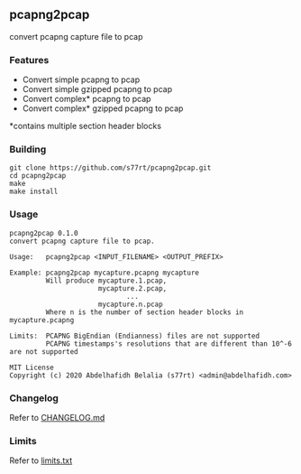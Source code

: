 ## pcapng2pcap
convert pcapng capture file to pcap

### Features
- Convert simple pcapng to pcap
- Convert simple gzipped pcapng to pcap
- Convert complex* pcapng to pcap
- Convert complex* gzipped pcapng to pcap

\*contains multiple section header blocks

### Building
```
git clone https://github.com/s77rt/pcapng2pcap.git
cd pcapng2pcap
make
make install
```

### Usage
```
pcapng2pcap 0.1.0
convert pcapng capture file to pcap.

Usage:   pcapng2pcap <INPUT_FILENAME> <OUTPUT_PREFIX>

Example: pcapng2pcap mycapture.pcapng mycapture
         Will produce mycapture.1.pcap,
                      mycapture.2.pcap,
                             ...      
                      mycapture.n.pcap
         Where n is the number of section header blocks in mycapture.pcapng

Limits:  PCAPNG BigEndian (Endianness) files are not supported
         PCAPNG timestamps's resolutions that are different than 10^-6 are not supported

MIT License
Copyright (c) 2020 Abdelhafidh Belalia (s77rt) <admin@abdelhafidh.com>
```

### Changelog
Refer to [CHANGELOG.md](https://github.com/s77rt/pcapng2pcap/blob/master/docs/CHANGELOG.md)

### Limits
Refer to [limits.txt](https://github.com/s77rt/pcapng2pcap/blob/master/docs/limits.txt)
